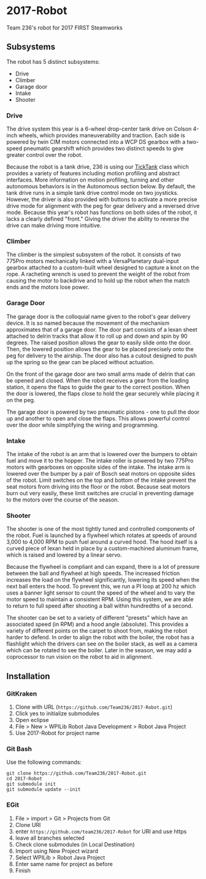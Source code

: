# 2017-Robot
Team 236's robot for 2017 FIRST Steamworks

## Subsystems
The robot has 5 distinct subsystems:
* Drive
* Climber
* Garage door
* Intake
* Shooter

### Drive
The drive system this year is a 6-wheel drop-center tank  drive on Colson 4-inch
wheels, which provides maneuverability and traction. Each side is powered by
twin CIM motors connected into a WCP DS gearbox with a two-speed pneumatic
gearshift which provides two distinct speeds to give greater control over the
robot.

Because the robot is a tank drive, 236 is using our
[TickTank](http://github.com/Team236/TickTank)
class which provides a variety of features including motion profiling and
abstract interfaces. More information on motion profiling, turning and other
autonomous behaviors is in the Autonomous section below. By default, the tank
drive runs in a simple tank drive control mode on two joysticks. However, the
driver is also provided with buttons to activate a more precise drive mode for
alignment with the peg for gear delivery and a reversed drive mode. Because this
year's robot has functions on both sides of the robot, it lacks a clearly
defined "front." Giving the driver the ability to reverse the drive can make
driving more intuitive.

### Climber
The climber is the simplest subsystem of the robot. It consists of two 775Pro
motors mechanically linked with a VersaPlanetary dual-input gearbox attached to
a custom-built wheel designed to capture a knot on the rope. A racheting wrench
is used to prevent the weight of the robot from causing the motor to backdrive
and to hold up the robot when the match ends and the motors lose power.

### Garage Door
The garage door is the colloquial name given to the robot's gear delivery
device. It is so named because the movement of the mechanism approximates that
of a garage door. The door part consists of a lexan sheet attached to delrin
tracks that allow it to roll up and down and spin by 90 degrees. The raised
position allows the gear to easily slide onto the door. Then, the lowered
position allows the gear to be placed precisely onto the peg for delivery to
the airship. The door also has a cutout designed to push up the spring so the
gear can be placed without actuation.

On the front of the garage door are two small arms made of delrin that can be
opened and closed. When the robot receives a gear from the loading station, it
opens the flaps to guide the gear to the correct position. When the door is
lowered, the flaps close to hold the gear securely while placing it on the peg.

The garage door is powered by two pneumatic pistons - one to pull the door up
and another to open and close the flaps. This allows powerful control over the
door while simplifying the wiring and programming.

### Intake
The intake of the robot is an arm that is lowered over the bumpers to obtain
fuel and move it to the hopper. The intake roller is powered by two 775Pro
motors with gearboxes on opposite sides of the intake. The intake arm is
lowered over the bumper by a pair of Bosch seat motors on opposite sides of the
robot. Limit switches on the top and bottom of the intake prevent the seat
motors from driving into the floor or the robot. Because seat motors burn out
very easily, these limit switches are crucial in preventing damage to the
motors over the course of the season.

### Shooter
The shooter is one of the most tightly tuned and controlled components of the
robot. Fuel is launched by a flywheel which rotates at speeds of around 3,000 to
4,000 RPM to push fuel around a curved hood. The hood itself is a curved piece
of lexan held in place by a custom-machined aluminum frame, which is raised and
lowered by a linear servo.

Because the flywheel is compliant and can expand, there is a lot of pressure
between the ball and flywheel at high speeds. The increased friction increases
the load on the flywheel significantly, lowering its speed when the next ball
enters the hood. To prevent this, we run a PI loop at 200 hz which uses a banner
light sensor to count the speed of the wheel and to vary the motor speed to
maintain a consistent RPM. Using this system, we are able to return to full
speed after shooting a ball within hundredths of a second.

The shooter can be set to a variety of different "presets" which have an
associated speed (in RPM) and a hood angle (absolute). This provides a variety
of different points on the carpet to shoot from, making the robot harder to
defend. In order to align the robot with the boiler, the robot has a flashlight
which the drivers can see on the boiler stack, as well as a camera which can be
rotated to see the boiler. Later in the season, we may add a coprocessor to run
vision on the robot to aid in alignment.

## Installation
### GitKraken
1. Clone with URL (`https://github.com/Team236/2017-Robot.git`)
2. Click yes to initialize submodules
3. Open eclipse
4. File > New > WPILib Robot Java Development > Robot Java Project
5. Use 2017-Robot for project name

### Git Bash
Use the following commands:

    git clone https://github.com/Team236/2017-Robot.git
    cd 2017-Robot
    git submodule init
    git submodule update --init

### EGit
1. File > import > Git > Projects from Git
2. Clone URI
3. enter `https://github.com/team236/2017-Robot` for URI and use https
4. leave all branches selected
5. Check clone submodules (in Local Destination)
6. Import using New Project wizard
7. Select WPILib > Robot Java Project
8. Enter same name for project as before
9. Finish
